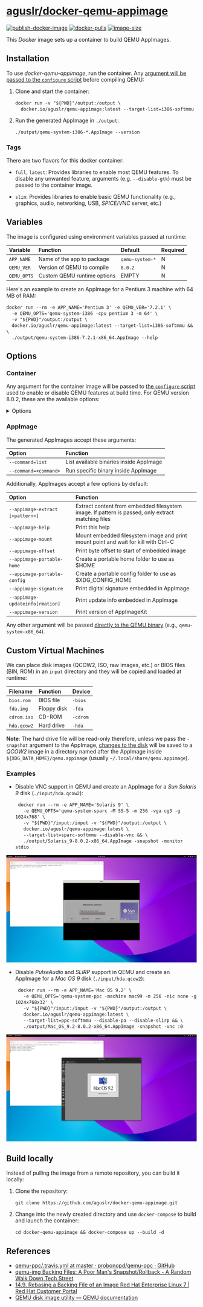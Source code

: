 [aguslr/docker-qemu-appimage][1]
================================

[![publish-docker-image](https://github.com/aguslr/docker-qemu-appimage/actions/workflows/docker-publish.yml/badge.svg)](https://github.com/aguslr/docker-qemu-appimage/actions/workflows/docker-publish.yml) [![docker-pulls](https://img.shields.io/docker/pulls/aguslr/qemu-appimage)](https://hub.docker.com/r/aguslr/qemu-appimage) [![image-size](https://img.shields.io/docker/image-size/aguslr/qemu-appimage/latest)](https://hub.docker.com/r/aguslr/qemu-appimage)


This *Docker* image sets up a container to build QEMU AppImages.


Installation
------------

To use *docker-qemu-appimage*, run the container. Any [argument will be passed
to the `configure` script](#container) before compiling QEMU:

1. Clone and start the container:

       docker run -v "${PWD}"/output:/output \
         docker.io/aguslr/qemu-appimage:latest --target-list=i386-softmmu

2. Run the generated AppImage in `./output`:

       ./output/qemu-system-i386-*.AppImage --version


### Tags

There are two flavors for this docker container:

- `full`, `latest`: Provides libraries to enable most QEMU features. To disable
  any unwanted feature, arguments (e.g. `--disable-gtk`) must be passed to the
  container image.

- `slim`: Provides libraries to enable basic QEMU functionality (e.g., graphics,
  audio, networking, USB, *SPICE*/*VNC* server, etc.)


Variables
---------

The image is configured using environment variables passed at runtime:

| Variable    | Function                    | Default         | Required |
| :---------- | :-------------------------- | :-------------- | -------- |
| `APP_NAME`  | Name of the app to package  | `qemu-system-*` | N        |
| `QEMU_VER`  | Version of QEMU to compile  | `8.0.2`         | N        |
| `QEMU_OPTS` | Custom QEMU runtime options | EMPTY           | N        |

Here's an example to create an AppImage for a Pentium 3 machine with 64 MB of
RAM:

    docker run --rm -e APP_NAME='Pentium 3' -e QEMU_VER='7.2.1' \
      -e QEMU_OPTS='qemu-system-i386 -cpu pentium 3 -m 64' \
      -v "${PWD}"/output:/output \
      docker.io/aguslr/qemu-appimage:latest --target-list=i386-softmmu && \
      ./output/qemu-system-i386-7.2.1-x86_64.AppImage --help


Options
-------

### Container

Any argument for the container image will be passed to [the `configure`
script][2] used to enable or disable QEMU features at build time. For QEMU
version 8.0.2, these are the available options:

<details><summary>Options</summary>

```
Usage: configure [options]
Options: [defaults in brackets after descriptions]

Standard options:
  --help                   print this message
  --prefix=PREFIX          install in PREFIX [/usr]
  --target-list=LIST       set target list (default: build all)
                           Available targets: aarch64-softmmu alpha-softmmu
                           arm-softmmu avr-softmmu cris-softmmu hppa-softmmu
                           i386-softmmu loongarch64-softmmu m68k-softmmu
                           microblaze-softmmu microblazeel-softmmu mips-softmmu
                           mips64-softmmu mips64el-softmmu mipsel-softmmu
                           nios2-softmmu or1k-softmmu ppc-softmmu ppc64-softmmu
                           riscv32-softmmu riscv64-softmmu rx-softmmu
                           s390x-softmmu sh4-softmmu sh4eb-softmmu
                           sparc-softmmu sparc64-softmmu tricore-softmmu
                           x86_64-softmmu xtensa-softmmu xtensaeb-softmmu
  --target-list-exclude=LIST exclude a set of targets from the default target-list

Advanced options (experts only):
  --cross-prefix=PREFIX    use PREFIX for compile tools, PREFIX can be blank []
  --cc=CC                  use C compiler CC [cc]
  --host-cc=CC             use C compiler CC [cc] for code run at
                           build time
  --cxx=CXX                use C++ compiler CXX [c++]
  --objcc=OBJCC            use Objective-C compiler OBJCC [cc]
  --extra-cflags=CFLAGS    append extra C compiler flags CFLAGS
  --extra-cxxflags=CXXFLAGS append extra C++ compiler flags CXXFLAGS
  --extra-objcflags=OBJCFLAGS append extra Objective C compiler flags OBJCFLAGS
  --extra-ldflags=LDFLAGS  append extra linker flags LDFLAGS
  --cross-cc-ARCH=CC       use compiler when building ARCH guest test cases
  --cross-cc-cflags-ARCH=  use compiler flags when building ARCH guest tests
  --cross-prefix-ARCH=PREFIX cross compiler prefix when building ARCH guest test cases
  --make=MAKE              use specified make [make]
  --python=PYTHON          use specified python [/usr/bin/python3]
  --meson=MESON            use specified meson []
  --ninja=NINJA            use specified ninja []
  --smbd=SMBD              use specified smbd []
  --with-git=GIT           use specified git [git]
  --with-git-submodules=update   update git submodules (default if .git dir exists)
  --with-git-submodules=validate fail if git submodules are not up to date
  --with-git-submodules=ignore   do not update or check git submodules (default if no .git dir)
  --static                 enable static build [no]
  --bindir=PATH            install binaries in PATH
  --with-suffix=SUFFIX     suffix for QEMU data inside datadir/libdir/sysconfdir/docdir [qemu]
  --without-default-features default all --enable-* options to "disabled"
  --without-default-devices  do not include any device that is not needed to
                           start the emulator (only use if you are including
                           desired devices in configs/devices/)
  --with-devices-ARCH=NAME override default configs/devices
  --enable-debug           enable common debug build options
  --enable-sanitizers      enable default sanitizers
  --enable-tsan            enable thread sanitizer
  --disable-werror         disable compilation abort on warning
  --disable-stack-protector disable compiler-provided stack protection
  --cpu=CPU                Build for host CPU [x86_64]
  --with-coroutine=BACKEND coroutine backend. Supported options:
                           ucontext, sigaltstack, windows
  --enable-plugins
                           enable plugins via shared library loading
  --disable-containers     don't use containers for cross-building
  --gdb=GDB-path           gdb to use for gdbstub tests []
  --audio-drv-list=CHOICES Set audio driver list [default] (choices: alsa/co
                           reaudio/default/dsound/jack/oss/pa/sdl/sndio)
  --block-drv-ro-whitelist=VALUE
                           set block driver read-only whitelist (by default
                           affects only QEMU, not tools like qemu-img)
  --block-drv-rw-whitelist=VALUE
                           set block driver read-write whitelist (by default
                           affects only QEMU, not tools like qemu-img)
  --datadir=VALUE          Data file directory [share]
  --disable-coroutine-pool coroutine freelist (better performance)
  --disable-hexagon-idef-parser
                           use idef-parser to automatically generate TCG
                           code for the Hexagon frontend
  --disable-install-blobs  install provided firmware blobs
  --docdir=VALUE           Base directory for documentation installation
                           (can be empty) [share/doc]
  --enable-block-drv-whitelist-in-tools
                           use block whitelist also in tools instead of only
                           QEMU
  --enable-cfi             Control-Flow Integrity (CFI)
  --enable-cfi-debug       Verbose errors in case of CFI violation
  --enable-debug-graph-lock
                           graph lock debugging support
  --enable-debug-mutex     mutex debugging support
  --enable-debug-stack-usage
                           measure coroutine stack usage
  --enable-fdt[=CHOICE]    Whether and how to find the libfdt library
                           (choices: auto/disabled/enabled/internal/system)
  --enable-fuzzing         build fuzzing targets
  --enable-gcov            Enable coverage tracking.
  --enable-gprof           QEMU profiling with gprof
  --enable-lto             Use link time optimization
  --enable-malloc=CHOICE   choose memory allocator to use [system] (choices:
                           jemalloc/system/tcmalloc)
  --enable-module-upgrades try to load modules from alternate paths for
                           upgrades
  --enable-profiler        profiler support
  --enable-qom-cast-debug  cast debugging support
  --enable-rng-none        dummy RNG, avoid using /dev/(u)random and
                           getrandom()
  --enable-strip           Strip targets on install
  --enable-tcg-interpreter TCG with bytecode interpreter (slow)
  --enable-trace-backends=CHOICES
                           Set available tracing backends [log] (choices:
                           dtrace/ftrace/log/nop/simple/syslog/ust)
  --firmwarepath=VALUES    search PATH for firmware files [share/qemu-
                           firmware]
  --iasl=VALUE             Path to ACPI disassembler
  --includedir=VALUE       Header file directory [include]
  --interp-prefix=VALUE    where to find shared libraries etc., use %M for
                           cpu name [/usr/gnemul/qemu-%M]
  --libdir=VALUE           Library directory [system default]
  --libexecdir=VALUE       Library executable directory [libexec]
  --localedir=VALUE        Locale data directory [share/locale]
  --localstatedir=VALUE    Localstate data directory [/var/local]
  --mandir=VALUE           Manual page directory [share/man]
  --sphinx-build=VALUE     Use specified sphinx-build for building document
                           [sphinx-build]
  --sysconfdir=VALUE       Sysconf data directory [etc]
  --tls-priority=VALUE     Default TLS protocol/cipher priority string
                           [NORMAL]
  --with-pkgversion=VALUE  use specified string as sub-version of the
                           package
  --with-trace-file=VALUE  Trace file prefix for simple backend [trace]

Optional features, enabled with --enable-FEATURE and
disabled with --disable-FEATURE, default is enabled if available
(unless built with --without-default-features):

  alsa            ALSA sound support
  attr            attr/xattr support
  auth-pam        PAM access control
  avx2            AVX2 optimizations
  avx512bw        AVX512BW optimizations
  avx512f         AVX512F optimizations
  blkio           libblkio block device driver
  bochs           bochs image format support
  bpf             eBPF support
  brlapi          brlapi character device driver
  bzip2           bzip2 support for DMG images
  canokey         CanoKey support
  cap-ng          cap_ng support
  capstone        Whether and how to find the capstone library
  cloop           cloop image format support
  cocoa           Cocoa user interface (macOS only)
  coreaudio       CoreAudio sound support
  crypto-afalg    Linux AF_ALG crypto backend driver
  curl            CURL block device driver
  curses          curses UI
  dbus-display    -display dbus support
  dmg             dmg image format support
  docs            Documentations build support
  dsound          DirectSound sound support
  fuse            FUSE block device export
  fuse-lseek      SEEK_HOLE/SEEK_DATA support for FUSE exports
  gcrypt          libgcrypt cryptography support
  gettext         Localization of the GTK+ user interface
  gio             use libgio for D-Bus support
  glusterfs       Glusterfs block device driver
  gnutls          GNUTLS cryptography support
  gtk             GTK+ user interface
  gtk-clipboard   clipboard support for the gtk UI (EXPERIMENTAL, MAY HANG)
  guest-agent     Build QEMU Guest Agent
  guest-agent-msi Build MSI package for the QEMU Guest Agent
  hax             HAX acceleration support
  hvf             HVF acceleration support
  iconv           Font glyph conversion support
  jack            JACK sound support
  keyring         Linux keyring support
  kvm             KVM acceleration support
  l2tpv3          l2tpv3 network backend support
  libdaxctl       libdaxctl support
  libdw           debuginfo support
  libiscsi        libiscsi userspace initiator
  libnfs          libnfs block device driver
  libpmem         libpmem support
  libssh          ssh block device support
  libudev         Use libudev to enumerate host devices
  libusb          libusb support for USB passthrough
  libvduse        build VDUSE Library
  linux-aio       Linux AIO support
  linux-io-uring  Linux io_uring support
  live-block-migration
                  block migration in the main migration stream
  lzfse           lzfse support for DMG images
  lzo             lzo compression support
  malloc-trim     enable libc malloc_trim() for memory optimization
  membarrier      membarrier system call (for Linux 4.14+ or Windows
  mpath           Multipath persistent reservation passthrough
  multiprocess    Out of process device emulation support
  netmap          netmap network backend support
  nettle          nettle cryptography support
  numa            libnuma support
  nvmm            NVMM acceleration support
  opengl          OpenGL support
  oss             OSS sound support
  pa              PulseAudio sound support
  parallels       parallels image format support
  png             PNG support with libpng
  pvrdma          Enable PVRDMA support
  qcow1           qcow1 image format support
  qed             qed image format support
  qga-vss         build QGA VSS support (broken with MinGW)
  rbd             Ceph block device driver
  rdma            Enable RDMA-based migration
  replication     replication support
  sdl             SDL user interface
  sdl-image       SDL Image support for icons
  seccomp         seccomp support
  selinux         SELinux support in qemu-nbd
  slirp           libslirp user mode network backend support
  slirp-smbd      use smbd (at path --smbd=*) in slirp networking
  smartcard       CA smartcard emulation support
  snappy          snappy compression support
  sndio           sndio sound support
  sparse          sparse checker
  spice           Spice server support
  spice-protocol  Spice protocol support
  tcg             TCG support
  tools           build support utilities that come with QEMU
  tpm             TPM support
  u2f             U2F emulation support
  usb-redir       libusbredir support
  vde             vde network backend support
  vdi             vdi image format support
  vduse-blk-export
                  VDUSE block export support
  vfio-user-server
                  vfio-user server support
  vhost-crypto    vhost-user crypto backend support
  vhost-kernel    vhost kernel backend support
  vhost-net       vhost-net kernel acceleration support
  vhost-user      vhost-user backend support
  vhost-user-blk-server
                  build vhost-user-blk server
  vhost-vdpa      vhost-vdpa kernel backend support
  virglrenderer   virgl rendering support
  virtfs          virtio-9p support
  vmnet           vmnet.framework network backend support
  vnc             VNC server
  vnc-jpeg        JPEG lossy compression for VNC server
  vnc-sasl        SASL authentication for VNC server
  vte             vte support for the gtk UI
  vvfat           vvfat image format support
  whpx            WHPX acceleration support
  xen             Xen backend support
  xen-pci-passthrough
                  Xen PCI passthrough support
  xkbcommon       xkbcommon support
  zstd            zstd compression support
  system          all system emulation targets
  user            supported user emulation targets
  linux-user      all linux usermode emulation targets
  bsd-user        all BSD usermode emulation targets
  pie             Position Independent Executables
  modules         modules support (non-Windows)
  debug-tcg       TCG debugging (default is disabled)
  debug-info      debugging information
  safe-stack      SafeStack Stack Smash Protection. Depends on
                  clang/llvm and requires coroutine backend ucontext.

NOTE: The object files are built at the place where configure is launched
```
</details>


### AppImage

The generated AppImages accept these arguments:

| Option                | Function                                |
|:--------------------- |:--------------------------------------- |
| `--command=list`      | List available binaries inside AppImage |
| `--command=<command>` | Run specific binary inside AppImage     |


Additionally, AppImages accept a few options by default:

| Option                           | Function                                                                                          |
|:-------------------------------- |:------------------------------------------------------------------------------------------------- |
| `--appimage-extract [<pattern>]` | Extract content from embedded filesystem image. If pattern is passed, only extract matching files |
| `--appimage-help`                | Print this help                                                                                   |
| `--appimage-mount`               | Mount embedded filesystem image and print mount point and wait for kill with Ctrl-C               |
| `--appimage-offset`              | Print byte offset to start of embedded  image                                                     |
| `--appimage-portable-home`       | Create a portable home folder to use as $HOME                                                     |
| `--appimage-portable-config`     | Create a portable config folder to use as $XDG_CONFIG_HOME                                        |
| `--appimage-signature`           | Print digital signature embedded in AppImage                                                      |
| `--appimage-updateinfo[rmation]` | Print update info embedded in AppImage                                                            |
| `--appimage-version`             | Print version of AppImageKit                                                                      |


Any other argument will be passed [directly to the QEMU binary][8] (e.g.,
`qemu-system-x86_64`).


Custom Virtual Machines
-----------------------

We can place disk images (QCOW2, ISO, raw images, etc.) or BIOS files (BIN, ROM)
in an `input` directory and they will be copied and loaded at runtime:

| Filename    | Function    | Device   |
| :---------- | :---------- | :------- |
| `bios.rom`  | BIOS file   | `-bios`  |
| `fda.img`   | Floppy disk | `-fda`   |
| `cdrom.iso` | CD-ROM      | `-cdrom` |
| `hda.qcow2` | Hard drive  | `-hda`   |

**Note**: The hard drive file will be read-only therefore, unless we pass the
`-snapshot` argument to the AppImage, [changes to the disk][3] will be saved to
a *QCOW2* image in a directory named after the AppImage inside
`${XDG_DATA_HOME}/qemu.appimage` (usually `~/.local/share/qemu.appimage`).


### Examples

- Disable VNC support in QEMU and create an AppImage for a *Sun Solaris 9* disk
  (`./input/hda.qcow2`):

       docker run --rm -e APP_NAME='Solaris 9' \
         -e QEMU_OPTS='qemu-system-sparc -M SS-5 -m 256 -vga cg3 -g 1024x768' \
         -v "${PWD}"/input:/input -v "${PWD}"/output:/output \
         docker.io/aguslr/qemu-appimage:latest \
         --target-list=sparc-softmmu --disable-vnc && \
         ./output/Solaris_9-8.0.2-x86_64.AppImage -snapshot -monitor stdio

<picture>
  <source media="(prefers-color-scheme: light)" srcset="https://github.com/aguslr/docker-qemu-appimage/raw/main/screenshots/solaris9-light.png">
  <source media="(prefers-color-scheme: dark)"  srcset="https://github.com/aguslr/docker-qemu-appimage/raw/main/screenshots/solaris9-dark.png">
  <img title="Solaris 9" alt="solaris9" src="https://github.com/aguslr/docker-qemu-appimage/raw/main/screenshots/solaris9-light.png">
</picture>

- Disable *PulseAudio* and *SLiRP* support in QEMU and create an AppImage for a
  *Mac OS 9* disk (`./input/hda.qcow2`):

       docker run --rm -e APP_NAME='Mac OS 9.2' \
         -e QEMU_OPTS='qemu-system-ppc -machine mac99 -m 256 -nic none -g 1024x768x32' \
         -v "${PWD}"/input:/input -v "${PWD}"/output:/output \
         docker.io/aguslr/qemu-appimage:latest \
         --target-list=ppc-softmmu --disable-pa --disable-slirp && \
         ./output/Mac_OS_9.2-8.0.2-x86_64.AppImage -snapshot -vnc :0

<picture>
  <source media="(prefers-color-scheme: light)" srcset="https://github.com/aguslr/docker-qemu-appimage/raw/main/screenshots/macos9-light.png">
  <source media="(prefers-color-scheme: dark)"  srcset="https://github.com/aguslr/docker-qemu-appimage/raw/main/screenshots/macos9-dark.png">
  <img title="Mac OS 9.2" alt="macos9" src="https://github.com/aguslr/docker-qemu-appimage/raw/main/screenshots/macos9-light.png">
</picture>


Build locally
-------------

Instead of pulling the image from a remote repository, you can build it locally:

1. Clone the repository:

       git clone https://github.com/aguslr/docker-qemu-appimage.git

2. Change into the newly created directory and use `docker-compose` to build and
   launch the container:

       cd docker-qemu-appimage && docker-compose up --build -d


References
----------

- [qemu-ppc/.travis.yml at master · probonopd/qemu-ppc · GitHub][4]
- [qemu-img Backing Files: A Poor Man's Snapshot/Rollback - A Random Walk Down
  Tech Street][3]
- [14.9. Rebasing a Backing File of an Image Red Hat Enterprise Linux 7 | Red
  Hat Customer Portal][5]
- [QEMU disk image utility — QEMU documentation][6]


[1]: https://github.com/aguslr/docker-qemu-appimage
[2]: https://github.com/qemu/qemu/blob/45ae97993a75f975f1a01d25564724c7e10a543f/configure#L831
[3]: http://web.archive.org/web/http://dustymabe.com/2015/01/11/qemu-img-backing-files-a-poor-mans-snapshotrollback/
[4]: https://github.com/probonopd/qemu-ppc/blob/master/.travis.yml
[5]: https://access.redhat.com/documentation/en-us/red_hat_enterprise_linux/7/html/virtualization_deployment_and_administration_guide/sect-using_qemu_img-re_basing_a_backing_file_of_an_image
[6]: https://qemu.readthedocs.io/en/latest/tools/qemu-img.html
[7]: https://access.redhat.com/documentation/es-es/red_hat_enterprise_linux/7/html/virtualization_deployment_and_administration_guide/sect-graphic_user_interface_tools_for_guest_virtual_machine_management-remote_viewer
[8]: https://www.qemu.org/docs/master/system/qemu-manpage.html
